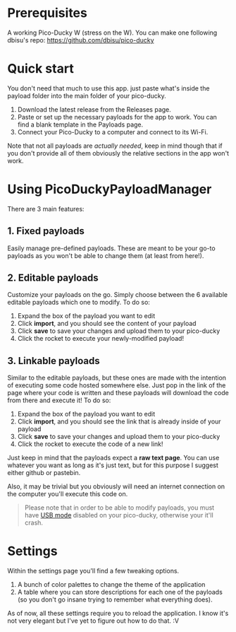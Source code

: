 # Prerequisites

A working Pico-Ducky W (stress on the W).
You can make one following dbisu's repo: https://github.com/dbisu/pico-ducky
# Quick start
You don't need that much to use this app. just paste what's inside the payload folder into the main folder of your pico-ducky. 
1. Download the latest release from the Releases page.
2. Paste or set up the necessary payloads for the app to work. You can find a blank template in the Payloads page.
3. Connect your Pico-Ducky to a computer and connect to its Wi-Fi.

Note that not all payloads are *actually needed*, keep in mind though that if you don't provide all of them obviously the relative sections in the app won't work.


# Using PicoDuckyPayloadManager

There are 3 main features:

## 1. Fixed payloads

Easily manage pre-defined payloads. These are meant to be your go-to payloads as you won't be able to change them (at least from here!).

## 2. Editable payloads

Customize your payloads on the go. Simply choose between the 6 available editable payloads which one to modify. 
To do so:

1. Expand the box of the payload you want to edit
2. Click **import**, and you should see the content of your payload
3. Click **save** to save your changes and upload them to your pico-ducky
4. Click the rocket to execute your newly-modified payload!

## 3. Linkable payloads

Similar to the editable payloads, but these ones are made with the intention of executing some code hosted somewhere else. 
Just pop in the link of the page where your code is written and these payloads will download the code from there and execute it! 
To do so:
1. Expand the box of the payload you want to edit
2. Click **import**, and you should see the link that is already inside of your payload
3. Click **save** to save your changes and upload them to your pico-ducky
4. Click the rocket to execute the code of a new link!

Just keep in mind that the payloads expect a **raw text page**. You can use whatever you want as long as it's just text, but for this purpose I suggest either github or pastebin.

Also, it may be trivial but you obviously will need an internet connection on the computer you'll execute this code on.

>Please note that in order to be able to modify payloads, you must have [USB mode](https://github.com/dbisu/pico-ducky?tab=readme-ov-file#usb-enabledisable-mode) disabled on your pico-ducky, otherwise your it'll crash.


# Settings
Within the settings page you'll find a few tweaking options.
1. A bunch of color palettes to change the theme of the application
2. A table where you can store descriptions for each one of the payloads (so you don't go insane trying to remember what everything does).

As of now, all these settings require you to reload the application.
I know it's not very elegant but I've yet to figure out how to do that. :V
